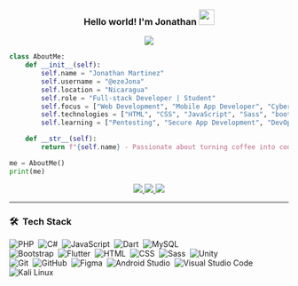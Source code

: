 <h3 align="center">
  Hello world! I'm Jonathan
  <img src="https://media.giphy.com/media/hvRJCLFzcasrR4ia7z/giphy.gif" width="28">
</h3>

<p align="center">
  <a href="https://github.com/DenverCoder1/readme-typing-svg"><img src="https://readme-typing-svg.herokuapp.com/?lines=ERROR%20404%20Sleep%20not%20Found!;I%20need%20a%20<br>!&;ACfont=Fira%20Code&;ACfont=Fira%20Code&center=true&width=440&height=45"></a>
</p>

```python
class AboutMe:
    def __init__(self):
        self.name = "Jonathan Martinez"
        self.username = "@ezeJona"
        self.location = "Nicaragua"
        self.role = "Full-stack Developer | Student"
        self.focus = ["Web Development", "Mobile App Developer", "Cybersecurity Enthusiast"]
        self.technologies = ["HTML", "CSS", "JavaScript", "Sass", "bootstrap", "Flutter", "MySQL"]
        self.learning = ["Pentesting", "Secure App Development", "DevOps"]

    def __str__(self):
        return f"{self.name} - Passionate about turning coffee into code"

me = AboutMe()
print(me)
```
<p align="center">
  <a href="mailto:26martinez.508@gmail.com">
    <img src="https://img.shields.io/badge/-26martinez.508@gmail.com-D14836?style=flat&logo=Gmail&logoColor=white"/>
  </a>
  <a href="https://instagram.com/jon_martinez26">
    <img src="https://img.shields.io/badge/-@jon_martinez26-E4405F?style=flat&logo=Instagram&logoColor=white"/>
  </a>
  <a href="https://facebook.com/Jonathan%20Martinez">
    <img src="https://img.shields.io/badge/-Jonathan%20Martinez-1877F2?style=flat&logo=Facebook&logoColor=white"/>
  </a>
</p>

---

### 🛠 &nbsp;Tech Stack

![PHP](https://img.shields.io/badge/-PHP-05122A?style=flat&logo=php&logoColor=777BB4)&nbsp;
![C#](https://img.shields.io/badge/-CSharp-05122A?style=flat&logo=csharp)&nbsp;
![JavaScript](https://img.shields.io/badge/-JavaScript-05122A?style=flat&logo=javascript)&nbsp;
![Dart](https://img.shields.io/badge/-Dart-05122A?style=flat&logo=dart&logoColor=0175C2)&nbsp;
![MySQL](https://img.shields.io/badge/-MySQL-05122A?style=flat&logo=mysql&logoColor=4479A1)\
![Bootstrap](https://img.shields.io/badge/-Bootstrap-05122A?style=flat&logo=bootstrap&logoColor=563D7C)&nbsp;
![Flutter](https://img.shields.io/badge/-Flutter-05122A?style=flat&logo=flutter&logoColor=02569B)&nbsp;
![HTML](https://img.shields.io/badge/-HTML-05122A?style=flat&logo=HTML5)&nbsp;
![CSS](https://img.shields.io/badge/-CSS-05122A?style=flat&logo=CSS3&logoColor=1572B6)&nbsp;
![Sass](https://img.shields.io/badge/-Sass-05122A?style=flat&logo=sass)&nbsp;
![Unity](https://img.shields.io/badge/-Unity-05122A?style=flat&logo=unity&logoColor=white)\
![Git](https://img.shields.io/badge/-Git-05122A?style=flat&logo=git)&nbsp;
![GitHub](https://img.shields.io/badge/-GitHub-05122A?style=flat&logo=github)&nbsp;
![Figma](https://img.shields.io/badge/-Figma-05122A?style=flat&logo=figma)&nbsp;
![Android Studio](https://img.shields.io/badge/-Android%20Studio-05122A?style=flat&logo=android-studio&logoColor=3DDC84)&nbsp;
![Visual Studio Code](https://img.shields.io/badge/-VS%20Code-05122A?style=flat&logo=visual-studio-code&logoColor=007ACC)&nbsp;
![Kali Linux](https://img.shields.io/badge/-Kali%20Linux-05122A?style=flat&logo=kalilinux&logoColor=blue)

